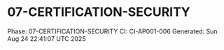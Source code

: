 # 07-CERTIFICATION-SECURITY
Phase: 07-CERTIFICATION-SECURITY
CI: CI-AP001-006
Generated: Sun Aug 24 22:41:07 UTC 2025
